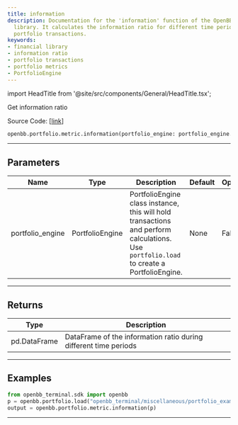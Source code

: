```yaml
---
title: information
description: Documentation for the 'information' function of the OpenBB financial
  library. It calculates the information ratio for different time periods based on
  portfolio transactions.
keywords:
- financial library
- information ratio
- portfolio transactions
- portfolio metrics
- PortfolioEngine
---
```


import HeadTitle from '@site/src/components/General/HeadTitle.tsx';

<HeadTitle title="portfolio.metric.information - Reference | OpenBB SDK Docs" />

Get information ratio

Source Code: [[link](https://github.com/OpenBB-finance/OpenBBTerminal/tree/main/openbb_terminal/portfolio/portfolio_model.py#L1379)]

```python
openbb.portfolio.metric.information(portfolio_engine: portfolio_engine.PortfolioEngine)
```

---

## Parameters

| Name | Type | Description | Default | Optional |
| ---- | ---- | ----------- | ------- | -------- |
| portfolio_engine | PortfolioEngine | PortfolioEngine class instance, this will hold transactions and perform calculations.<br/>Use `portfolio.load` to create a PortfolioEngine. | None | False |


---

## Returns

| Type | Description |
| ---- | ----------- |
| pd.DataFrame | DataFrame of the information ratio during different time periods |
---

## Examples

```python
from openbb_terminal.sdk import openbb
p = openbb.portfolio.load("openbb_terminal/miscellaneous/portfolio_examples/holdings/example.csv")
output = openbb.portfolio.metric.information(p)
```

---
